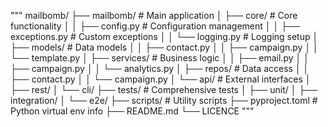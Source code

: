 """
mailbomb/
├── mailbomb/                 # Main application
│   ├── core/                 # Core functionality
│   │   ├── config.py         # Configuration management
│   │   ├── exceptions.py     # Custom exceptions
│   │   └── logging.py        # Logging setup
│   ├── models/               # Data models
│   │   ├── contact.py
│   │   ├── campaign.py
│   │   └── template.py
│   ├── services/             # Business logic
│   │   ├── email.py
│   │   ├── campaign.py
│   │   └── analytics.py
│   ├── repos/         # Data access
│   │   ├── contact.py
│   │   └── campaign.py
│   └── api/                  # External interfaces
│       ├── rest/
│       └── cli/
├── tests/                    # Comprehensive tests
│   ├── unit/
│   ├── integration/
│   └── e2e/
├── scripts/                  # Utility scripts
├── pyproject.toml            # Python virtual env info
├── README.md
└── LICENCE
"""
